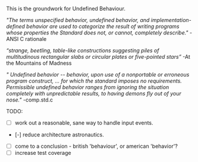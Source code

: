 This is the groundwork for Undefined Behaviour.

*"The terms unspecified behavior, undefined behavior, and implementation-defined behavior are used to categorize the result of writing programs whose properties the Standard does not, or cannot, completely describe."*
	-ANSI C rationale

*“strange, beetling, table-like constructions suggesting piles of multitudinous rectangular slabs or circular plates or five-pointed stars”*
	-At the Mountains of Madness



 *" Undefined behavior -- behavior, upon use of a nonportable or erroneous program construct, ... for which the standard imposes no requirements.  Permissible undefined behavior ranges from ignoring the situation completely with unpredictable results, to having demons fly out of your nose."*
	 -comp.std.c





	

TODO: 
- [ ] work out a reasonable, sane way to handle input events.
- [-] reduce architecture astronautics.
- [ ] come to a conclusion - british 'behaviour', or american 'behavior'? 
- [ ] increase test coverage

